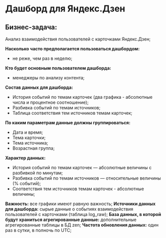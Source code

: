 # Дашборд для Яндекс.Дзен
## Бизнес-задача:
Анализ взаимодействия пользователей с карточками Яндекс.Дзен;

**Насколько часто предполагается пользоваться дашбордом:**

- не реже, чем раз в неделю;

**Кто будет основным пользователем дашборда:**

- менеджеры по анализу контента;

**Состав данных для дашборда:**
- История событий по темам карточек (два графика - абсолютные числа и процентное соотношение);
- Разбивка событий по темам источников;
- Таблица соответствия тем источников темам карточек;

**По каким параметрам данные должны группироваться:**
- Дата и время;
- Тема карточки;
- Тема источника;
- Возрастная группа;

**Характер данных:**
- История событий по темам карточек — абсолютные величины с разбивкой по минутам;
- Разбивка событий по темам источников — относительные величины (% событий);
- Соответствия тем источников темам карточек - абсолютные величины;

**Важность:** все графики имеют равную важность;
**Источники данных для дашборда:** cырые данные о событиях взаимодействия пользователей с карточками (таблица log_raw);
**База данных, в которой будут храниться агрегированные данные:** дополнительные агрегированные таблицы в БД zen;
**Частота обновления данных:** один раз в сутки, в полночь по UTC;
